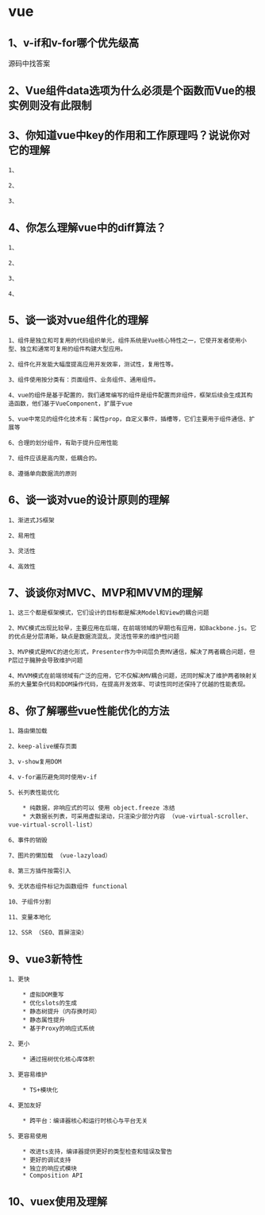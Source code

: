 # vue

## 1、v-if和v-for哪个优先级高

源码中找答案

## 2、Vue组件data选项为什么必须是个函数而Vue的根实例则没有此限制

## 3、你知道vue中key的作用和工作原理吗？说说你对它的理解

    1、

    2、

    3、

## 4、你怎么理解vue中的diff算法？

    1、

    2、

    3、

    4、

## 5、谈一谈对vue组件化的理解

    1、组件是独立和可复用的代码组织单元，组件系统是Vue核心特性之一，它使开发者使用小型、独立和通常可复用的组件构建大型应用。

    2、组件化开发能大幅度提高应用开发效率，测试性，复用性等。

    3、组件使用按分类有：页面组件、业务组件、通用组件。

    4、vue的组件是基于配置的，我们通常编写的组件是组件配置而非组件，框架后续会生成其构造函数，他们基于VueComponent，扩展于vue

    5、vue中常见的组件化技术有：属性prop，自定义事件，插槽等，它们主要用于组件通信、扩展等

    6、合理的划分组件，有助于提升应用性能

    7、组件应该是高内聚，低耦合的。

    8、遵循单向数据流的原则

## 6、谈一谈对vue的设计原则的理解

    1、渐进式JS框架

    2、易用性

    3、灵活性

    4、高效性

## 7、谈谈你对MVC、MVP和MVVM的理解

    1、这三个都是框架模式，它们设计的目标都是解决Model和View的耦合问题

    2、MVC模式出现比较早，主要应用在后端，在前端领域的早期也有应用，如Backbone.js。它的优点是分层清晰，缺点是数据流混乱，灵活性带来的维护性问题

    3、MVP模式是MVC的进化形式，Presenter作为中间层负责MV通信，解决了两者耦合问题，但P层过于臃肿会导致维护问题

    4、MVVM模式在前端领域有广泛的应用，它不仅解决MV耦合问题，还同时解决了维护两者映射关系的大量繁杂代码和DOM操作代码，在提高开发效率、可读性同时还保持了优越的性能表现。

## 8、你了解哪些vue性能优化的方法

    1、路由懒加载

    2、keep-alive缓存页面

    3、v-show复用DOM

    4、v-for遍历避免同时使用v-if

    5、长列表性能优化

        * 纯数据，非响应式的可以 使用 object.freeze 冻结
        * 大数据长列表，可采用虚拟滚动，只渲染少部分内容 （vue-virtual-scroller、vue-virtual-scroll-list）

    6、事件的销毁

    7、图片的懒加载 （vue-lazyload）

    8、第三方插件按需引入

    9、无状态组件标记为函数组件 functional

    10、子组件分割

    11、变量本地化

    12、SSR （SEO、首屏渲染）

## 9、vue3新特性

    1、更快

        * 虚拟DOM重写
        * 优化slots的生成
        * 静态树提升（内存换时间）
        * 静态属性提升 
        * 基于Proxy的响应式系统

    2、更小

        * 通过摇树优化核心库体积

    3、更容易维护

        * TS+模块化

    4、更加友好

        * 跨平台：编译器核心和运行时核心与平台无关

    5、更容易使用

        * 改进ts支持，编译器提供更好的类型检查和错误及警告
        * 更好的调试支持
        * 独立的响应式模块
        * Composition API

## 10、vuex使用及理解


